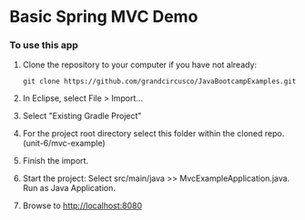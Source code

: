 # Basic Spring MVC Demo

### To use this app
1. Clone the repository to your computer if you have not already:
   
   `git clone https://github.com/grandcircusco/JavaBootcampExamples.git`
   
2. In Eclipse, select File > Import...
3. Select "Existing Gradle Project"
4. For the project root directory select this folder within the cloned repo. (unit-6/mvc-example)
5. Finish the import.
6. Start the project: Select src/main/java >> MvcExampleApplication.java. Run as Java Application.
7. Browse to [http://localhost:8080](http://localhost:8080)
